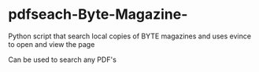 # pdfseach-Byte-Magazine-
Python script that search local copies of BYTE magazines and uses evince to open and view the page 

Can be used to search any PDF's
